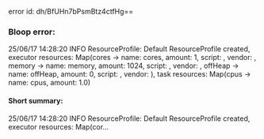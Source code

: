 error id: dh/BfUHn7bPsmBtz4ctfHg==
### Bloop error:

25/06/17 14:28:20 INFO ResourceProfile: Default ResourceProfile created, executor resources: Map(cores -> name: cores, amount: 1, script: , vendor: , memory -> name: memory, amount: 1024, script: , vendor: , offHeap -> name: offHeap, amount: 0, script: , vendor: ), task resources: Map(cpus -> name: cpus, amount: 1.0)
#### Short summary: 

25/06/17 14:28:20 INFO ResourceProfile: Default ResourceProfile created, executor resources: Map(cor...